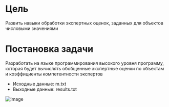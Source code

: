 # Цель
Развить навыки обработки экспертных оценок, заданных для объектов числовыми значениями
# Постановка задачи
Разработать на языке программирования высокого уровня программу, которая будет вычислять обобщенные экспертные оценки по объектам и коэффициенты компетентности экспертов

- Исходные данные: m.txt
- Выходные данные: results.txt

![image](https://github.com/MaksRRR/MM-DSS/assets/48559366/9c819ff0-3248-4c10-aab6-a7a643956c3b)
